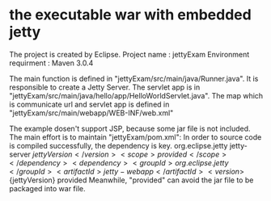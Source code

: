 the executable war with embedded jetty
=====
The project is created by Eclipse.
Project name : jettyExam
Environment requirment : Maven 3.0.4

The main function is defined in "jettyExam/src/main/java/Runner.java". It is responsible to create a Jetty Server.
The servlet app is in "jettyExam/src/main/java/hello/app/HelloWorldServlet.java".
The map which is communicate url and servlet app is defined in "jettyExam/src/main/webapp/WEB-INF/web.xml"

The example dosen't support JSP, because some jar file is not included.
The main effort is to maintain "jettyExam/pom.xml":
In order to source code is compiled successfully, the dependency is key.
    <dependency>
      <groupId>org.eclipse.jetty</groupId>
    	<artifactId>jetty-server</artifactId>
    	<version>${jettyVersion}</version>
    	<scope>provided</scope>
    </dependency>
    <dependency>
    	<groupId>org.eclipse.jetty</groupId>
    	<artifactId>jetty-webapp</artifactId>
    	<version>${jettyVersion}</version>
    	<scope>provided</scope>
    </dependency>
Meanwhile, "provided" can avoid the jar file to be packaged into war file.



